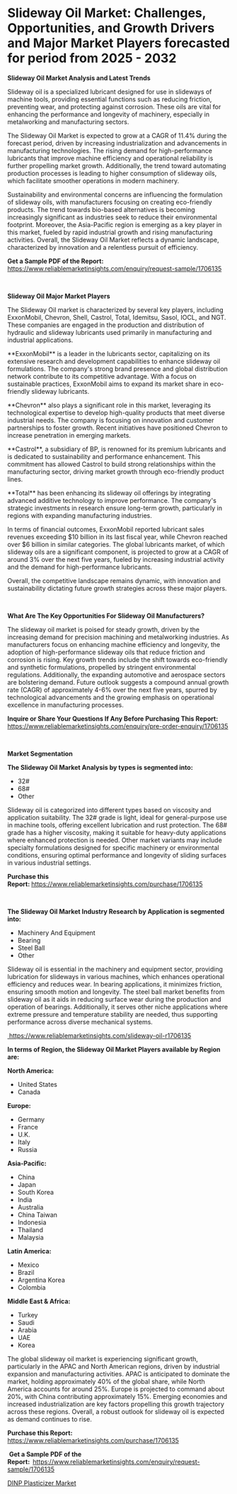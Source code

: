 <p><h1>Slideway Oil Market: Challenges, Opportunities, and Growth Drivers and Major Market Players forecasted for period from 2025 - 2032</h1></p><p><strong>Slideway Oil Market Analysis and Latest Trends</strong></p>
<p><p>Slideway oil is a specialized lubricant designed for use in slideways of machine tools, providing essential functions such as reducing friction, preventing wear, and protecting against corrosion. These oils are vital for enhancing the performance and longevity of machinery, especially in metalworking and manufacturing sectors.</p><p>The Slideway Oil Market is expected to grow at a CAGR of 11.4% during the forecast period, driven by increasing industrialization and advancements in manufacturing technologies. The rising demand for high-performance lubricants that improve machine efficiency and operational reliability is further propelling market growth. Additionally, the trend toward automating production processes is leading to higher consumption of slideway oils, which facilitate smoother operations in modern machinery.</p><p>Sustainability and environmental concerns are influencing the formulation of slideway oils, with manufacturers focusing on creating eco-friendly products. The trend towards bio-based alternatives is becoming increasingly significant as industries seek to reduce their environmental footprint. Moreover, the Asia-Pacific region is emerging as a key player in this market, fueled by rapid industrial growth and rising manufacturing activities. Overall, the Slideway Oil Market reflects a dynamic landscape, characterized by innovation and a relentless pursuit of efficiency.</p></p>
<p><strong>Get a Sample PDF of the Report:&nbsp;</strong> <a href="https://www.reliablemarketinsights.com/enquiry/request-sample/1706135?utm_campaign=2004&utm_medium=2&utm_source=Github&utm_content=ia&utm_term=10012025&utm_id=slideway-oil">https://www.reliablemarketinsights.com/enquiry/request-sample/1706135</a></p>
<p>&nbsp;</p>
<p><strong>Slideway Oil Major Market Players</strong></p>
<p><p>The Slideway Oil market is characterized by several key players, including ExxonMobil, Chevron, Shell, Castrol, Total, Idemitsu, Sasol, IOCL, and NGT. These companies are engaged in the production and distribution of hydraulic and slideway lubricants used primarily in manufacturing and industrial applications.</p><p>**ExxonMobil** is a leader in the lubricants sector, capitalizing on its extensive research and development capabilities to enhance slideway oil formulations. The company's strong brand presence and global distribution network contribute to its competitive advantage. With a focus on sustainable practices, ExxonMobil aims to expand its market share in eco-friendly slideway lubricants.</p><p>**Chevron** also plays a significant role in this market, leveraging its technological expertise to develop high-quality products that meet diverse industrial needs. The company is focusing on innovation and customer partnerships to foster growth. Recent initiatives have positioned Chevron to increase penetration in emerging markets.</p><p>**Castrol**, a subsidiary of BP, is renowned for its premium lubricants and is dedicated to sustainability and performance enhancement. This commitment has allowed Castrol to build strong relationships within the manufacturing sector, driving market growth through eco-friendly product lines.</p><p>**Total** has been enhancing its slideway oil offerings by integrating advanced additive technology to improve performance. The company's strategic investments in research ensure long-term growth, particularly in regions with expanding manufacturing industries.</p><p>In terms of financial outcomes, ExxonMobil reported lubricant sales revenues exceeding $10 billion in its last fiscal year, while Chevron reached over $6 billion in similar categories. The global lubricants market, of which slideway oils are a significant component, is projected to grow at a CAGR of around 3% over the next five years, fueled by increasing industrial activity and the demand for high-performance lubricants. </p><p>Overall, the competitive landscape remains dynamic, with innovation and sustainability dictating future growth strategies across these major players.</p></p>
<p>&nbsp;</p>
<p><strong>What Are The Key Opportunities For Slideway Oil Manufacturers?</strong></p>
<p><p>The slideway oil market is poised for steady growth, driven by the increasing demand for precision machining and metalworking industries. As manufacturers focus on enhancing machine efficiency and longevity, the adoption of high-performance slideway oils that reduce friction and corrosion is rising. Key growth trends include the shift towards eco-friendly and synthetic formulations, propelled by stringent environmental regulations. Additionally, the expanding automotive and aerospace sectors are bolstering demand. Future outlook suggests a compound annual growth rate (CAGR) of approximately 4-6% over the next five years, spurred by technological advancements and the growing emphasis on operational excellence in manufacturing processes.</p></p>
<p><strong>Inquire or Share Your Questions If Any Before Purchasing This Report:</strong> <a href="https://www.reliablemarketinsights.com/enquiry/pre-order-enquiry/1706135?utm_campaign=2004&utm_medium=2&utm_source=Github&utm_content=ia&utm_term=10012025&utm_id=slideway-oil">https://www.reliablemarketinsights.com/enquiry/pre-order-enquiry/1706135</a></p>
<p>&nbsp;</p>
<p><strong>Market Segmentation</strong></p>
<p><strong>The Slideway Oil Market Analysis by types is segmented into:</strong></p>
<p><ul><li>32#</li><li>68#</li><li>Other</li></ul></p>
<p><p>Slideway oil is categorized into different types based on viscosity and application suitability. The 32# grade is light, ideal for general-purpose use in machine tools, offering excellent lubrication and rust protection. The 68# grade has a higher viscosity, making it suitable for heavy-duty applications where enhanced protection is needed. Other market variants may include specialty formulations designed for specific machinery or environmental conditions, ensuring optimal performance and longevity of sliding surfaces in various industrial settings.</p></p>
<p><strong>Purchase this Report:&nbsp;</strong><a href="https://www.reliablemarketinsights.com/purchase/1706135?utm_campaign=2004&utm_medium=2&utm_source=Github&utm_content=ia&utm_term=10012025&utm_id=slideway-oil">https://www.reliablemarketinsights.com/purchase/1706135</a></p>
<p>&nbsp;</p>
<p><strong>The Slideway Oil Market Industry Research by Application is segmented into:</strong></p>
<p><ul><li>Machinery And Equipment</li><li>Bearing</li><li>Steel Ball</li><li>Other</li></ul></p>
<p><p>Slideway oil is essential in the machinery and equipment sector, providing lubrication for slideways in various machines, which enhances operational efficiency and reduces wear. In bearing applications, it minimizes friction, ensuring smooth motion and longevity. The steel ball market benefits from slideway oil as it aids in reducing surface wear during the production and operation of bearings. Additionally, it serves other niche applications where extreme pressure and temperature stability are needed, thus supporting performance across diverse mechanical systems.</p></p>
<p><a href="https://www.reliablemarketinsights.com/slideway-oil-r1706135?utm_campaign=2004&utm_medium=2&utm_source=Github&utm_content=ia&utm_term=10012025&utm_id=slideway-oil">&nbsp;https://www.reliablemarketinsights.com/slideway-oil-r1706135</a></p>
<p><strong>In terms of Region, the Slideway Oil Market Players available by Region are:</strong></p>
<p>
    <p> <strong> North America: </strong>
        <ul>
            <li>United States</li>
            <li>Canada</li>
        </ul>
        </p> 
    <p> <strong> Europe: </strong>
        <ul>
            <li>Germany</li>
            <li>France</li>
            <li>U.K.</li>
            <li>Italy</li>
            <li>Russia</li>
        </ul>
        </p> 
    <p> <strong> Asia-Pacific: </strong>
        <ul>
            <li>China</li>
            <li>Japan</li>
            <li>South Korea</li>
            <li>India</li>
            <li>Australia</li>
            <li>China Taiwan</li>
            <li>Indonesia</li>
            <li>Thailand</li>
            <li>Malaysia</li>
        </ul>
        </p> 
    <p> <strong> Latin America: </strong>
        <ul>
            <li>Mexico</li>
            <li>Brazil</li>
            <li>Argentina Korea</li>
            <li>Colombia</li>
        </ul>
        </p> 
    <p> <strong> Middle East & Africa: </strong>
        <ul>
            <li>Turkey</li>
            <li>Saudi</li>
            <li>Arabia</li>
            <li>UAE</li>
            <li>Korea</li>
        </ul>
    </p>
    </p>
<p><p>The global slideway oil market is experiencing significant growth, particularly in the APAC and North American regions, driven by industrial expansion and manufacturing activities. APAC is anticipated to dominate the market, holding approximately 40% of the global share, while North America accounts for around 25%. Europe is projected to command about 20%, with China contributing approximately 15%. Emerging economies and increased industrialization are key factors propelling this growth trajectory across these regions. Overall, a robust outlook for slideway oil is expected as demand continues to rise.</p></p>
<p><strong>Purchase this Report: </strong><a href="https://www.reliablemarketinsights.com/purchase/1706135?utm_campaign=2004&utm_medium=2&utm_source=Github&utm_content=ia&utm_term=10012025&utm_id=slideway-oil">https://www.reliablemarketinsights.com/purchase/1706135</a></p>
<p>&nbsp;<strong>Get a Sample PDF of the Report:&nbsp;&nbsp;</strong><a href="https://www.reliablemarketinsights.com/enquiry/request-sample/1706135?utm_campaign=2004&utm_medium=2&utm_source=Github&utm_content=ia&utm_term=10012025&utm_id=slideway-oil">https://www.reliablemarketinsights.com/enquiry/request-sample/1706135</a></p>
<p><strong></strong></p>
<p><p><a href="https://github.com/globismark/Market-Research-Report-List-5/blob/main/dinp-plasticizer-market.md?utm_campaign=2004&utm_medium=2&utm_source=Github&utm_content=ia&utm_term=10012025&utm_id=slideway-oil">DINP Plasticizer Market</a></p></p>